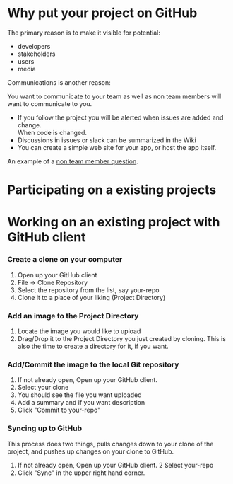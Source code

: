 # Why put your project on GitHub
The primary reason is to make it visible for potential:

*  developers
*  stakeholders
*  users
*  media

Communications is another reason:

You want to communicate to your team as well as
non team members will want to communicate to you.

* If you follow the project you will be alerted
  when issues are added and change.  
  When code is changed.
* Discussions in issues or slack
  can be summarized in the Wiki
* You can create a simple web site for your app, 
  or host the app itself.
   
An example of a [non team member question](https://github.com/codeforkansascity/Neighborhood-Dashboard/issues/5#issuecomment-111887393).



# Participating on a existing projects


# Working on an existing project with GitHub client

### Create a clone on your computer

1. Open up your GitHub client
1. File -> Clone Repository
2. Select the repository from the list, say your-repo
3. Clone it to a place of your liking (Project Directory)

### Add an image to the Project Directory

1. Locate the image you would like to upload
2. Drag/Drop it to the Project Directory you just created by cloning.
   This is also the time to create a directory for it, if you want.

### Add/Commit the image to the local Git repository

1. If not already open, Open up your GitHub client.
2. Select your clone
3. You should see the file you want uploaded
4. Add a summary and if you want description
5. Click "Commit to your-repo"

### Syncing up to GitHub

This process does two things,
pulls changes down to your clone of the project,
and pushes up changes on your clone to GitHub.


1. If not already open, Open up your GitHub client.
2  Select your-repo
3. Click "Sync" in the upper right hand corner.
